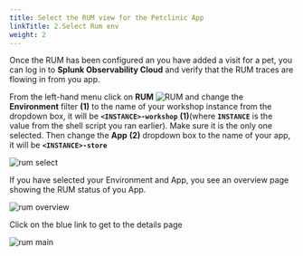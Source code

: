 ```yaml
---
title: Select the RUM view for the Petclinic App
linkTitle: 2.Select Rum env
weight: 2
---
```



Once the RUM has been configured an you have added a visit for a pet, you can log in to **Splunk Observability Cloud** and verify that the RUM traces are flowing in from you app.

From the left-hand menu click on **RUM** ![RUM](../../images/rum-icon.png?classes=inline&height=25px) and change the **Environment** filter **(1)** to the name of your workshop instance from the dropdown box, it will be **`<INSTANCE>-workshop`** **(1)**(where **`INSTANCE`** is the value from the shell script you ran earlier). Make sure it is the only one selected.
Then change the **App** **(2)** dropdown box to the  name of your app, it will be **`<INSTANCE>-store`**

![rum select](../../images/rum-env-select.png)

If you have selected  your Environment and App, you see an overview page showing the RUM status of you App.

![rum overview](../../images/rum-overview.png)

Click on the blue link to get to the details page

![rum  main](../../images/rum-main.png)


